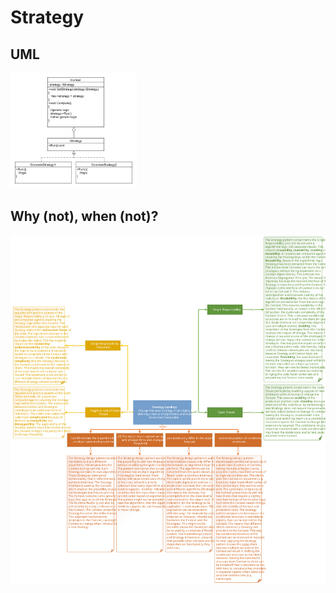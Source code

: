 # Strategy
## UML
<img src=StrategyUML.png width=40% height=40%>

## Why (not), when (not)?
![Strategy](https://raw.githubusercontent.com/NiekBeijloos/Design-Patterns/master/Behavioral/09.%20Strategy/Strategy.svg?raw=true)
